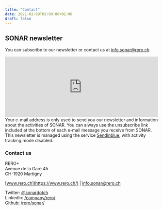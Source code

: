 ```yaml
---
title: "Contact"
date: 2021-02-09T09:00:00+01:00
draft: false
---
```


## SONAR newsletter

You can subscribe to our newsletter or contact us at [info.sonar@rero.ch](mailto:info.sonar@rero.ch)

<div id="newsletter">
<iframe src="https://my.sendinblue.com/users/subscribe/js_id/3sjlc/id/1" scrolling="auto" allowfullscreen="" style="display: block;margin-left: auto;margin-right: auto;width: 100%;" width="600" height="200" frameborder="0"></iframe>
<div id="newsletter-conditions">Your e-mail address is only used to send you our newsletter and information about the activities of SONAR. You can always use the unsubscribe link included at the bottom of each e-mail message you receive from SONAR. This newsletter is managed using the service <a href="https://www.sendinblue.com/gdpr/">Sendinblue</a>, with activity tracking mode disabled.</div>
</div>

### Contact us

RERO+   
Avenue de la Gare 45   
CH-1920 Martigny   

[www.rero.ch](https://www.rero.ch/) | [info.sonar@rero.ch](mailto:info.sonar@rero.ch)

Twitter: [@sonardotch](https://twitter.com/sonardotch)   
LinkedIn: [/company/rero/](https://www.linkedin.com/company/rero/)   
Github: [/rero/sonar/](https://github.com/rero/sonar/)